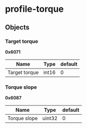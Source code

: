 # profile-torque



## Objects


### Target torque

**0x6071**


| Name | Type | default |
| --- | --- | --- |
| Target torque | int16 | 0 |


### Torque slope

**0x6087**


| Name | Type | default |
| --- | --- | --- |
| Torque slope | uint32 | 0 |

